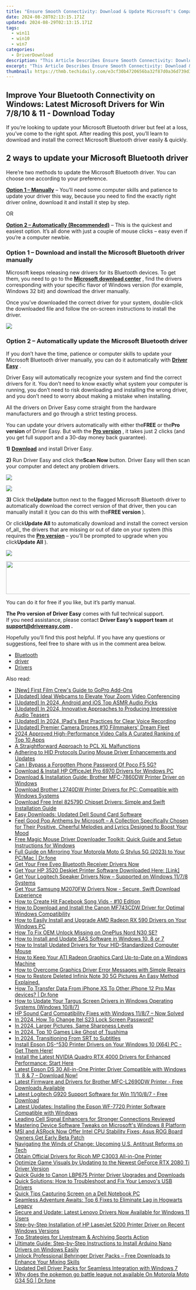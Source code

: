 ```yaml
---
title: "Ensure Smooth Connectivity: Download & Update Microsoft's Compatible Bluetooth Drivers for All Windows Versions"
date: 2024-08-28T02:13:15.171Z
updated: 2024-08-29T02:13:15.171Z
tags:
  - win11
  - win10
  - win7
categories:
  - DriverDownload
description: "This Article Describes Ensure Smooth Connectivity: Download & Update Microsoft's Compatible Bluetooth Drivers for All Windows Versions"
excerpt: "This Article Describes Ensure Smooth Connectivity: Download & Update Microsoft's Compatible Bluetooth Drivers for All Windows Versions"
thumbnail: https://thmb.techidaily.com/e3cf30b4720656ba32f87d0a36d739d3e594003c967c2e7d28e98120dd95b14e.jpg
---
```


## Improve Your Bluetooth Connectivity on Windows: Latest Microsoft Drivers for Win 7/8/10 & 11 - Download Today

If you’re looking to update your Microsoft Bluetooth driver but feel at a loss, you’ve come to the right spot. After reading this post, you’ll learn to download and install the correct Microsoft Bluetooth driver easily & quickly.

## 2 ways to update your Microsoft Bluetooth driver

 Here’re two methods to update the Microsoft Bluetooth driver. You can choose one according to your preference.

**[Option 1 – Manually](https://tools.techidaily.com/drivereasy/download/)**  – You’ll need some computer skills and patience to update your driver this way, because you need to find the exactly right driver online, download it and install it step by step.

OR

**[Option 2 – Automatically (Recommended)](https://www.drivereasy.com/knowledge/microsoft-bluetooth-driver-download-and-update/#option2)**  – This is the quickest and easiest option. It’s all done with just a couple of mouse clicks – easy even if you’re a computer newbie.

### Option 1 – Download and install the Microsoft Bluetooth driver manually

 Microsoft keeps releasing new drivers for its Bluetooth devices. To get them, you need to go to the **[Microsoft download center](https://www.microsoft.com/accessories/en-gb/downloads)**  , find the drivers corresponding with your specific flavor of Windows version (for example, Windows 32 bit) and download the driver manually.

 Once you’ve downloaded the correct driver for your system, double-click the downloaded file and follow the on-screen instructions to install the driver.

<!-- affiliate ads begin -->
<a href="https://secure.2checkout.com/order/checkout.php?PRODS=2201613&QTY=1&AFFILIATE=108875&CART=1"><img src="https://www.macdvdripperpro.com/images/devices-3.png" border="0"></a>
<!-- affiliate ads end -->
### Option 2 – Automatically update the Microsoft Bluetooth driver

 If you don’t have the time, patience or computer skills to update your Microsoft Bluetooth driver manually, you can do it automatically with **[Driver Easy](https://tools.techidaily.com/drivereasy/download/)**  .

 Driver Easy will automatically recognize your system and find the correct drivers for it. You don’t need to know exactly what system your computer is running, you don’t need to risk downloading and installing the wrong driver, and you don’t need to worry about making a mistake when installing.

 All the drivers on Driver Easy come straight from the hardware manufacturers and go through a strict testing process.

 You can update your drivers automatically with either the**FREE** or the**Pro version** of Driver Easy. But with the **[Pro version](https://tools.techidaily.com/drivereasy/download/)**  , it takes just 2 clicks (and you get full support and a 30-day money back guarantee).

**1)** **[Download](https://tools.techidaily.com/drivereasy/download/)**  and install Driver Easy.

**2)** Run Driver Easy and click the**Scan Now** button. Driver Easy will then scan your computer and detect any problem drivers.

![](https://images.drivereasy.com/wp-content/uploads/2020/08/de-1-3.jpg)

<!-- affiliate ads begin -->
<a href="https://shop.copernic.com/order/checkout.php?PRODS=41033095&QTY=1&AFFILIATE=108875&CART=1"><img src="https://secure.2checkout.com/images/merchant/8d30aa96e72440759f74bd2306c1fa3d/Copernic-2023-Affiliate-728x90-Advanced-3YR.png" border="0"></a>
<!-- affiliate ads end -->
**3)** Click the**Update** button next to the flagged Microsoft Bluetooth driver to automatically download the correct version of that driver, then you can manually install it (you can do this with the**FREE version** ).

 Or click**Update All** to automatically download and install the correct version of_all_ the drivers that are missing or out of date on your system (this requires the **[Pro version](https://tools.techidaily.com/drivereasy/download/)**  – you’ll be prompted to upgrade when you click**Update All** ).

![](https://images.drivereasy.com/wp-content/uploads/2020/08/de-2-3.jpg)

<!-- affiliate ads begin -->
<a href="https://vapordna.pxf.io/c/5597632/1494880/17238" target="_top" id="1494880"><img src="//a.impactradius-go.com/display-ad/17238-1494880" border="0" alt="" width="728" height="90"/></a><img height="0" width="0" src="https://imp.pxf.io/i/5597632/1494880/17238" style="position:absolute;visibility:hidden;" border="0" />
<!-- affiliate ads end -->
 You can do it for free if you like, but it’s partly manual.

**The Pro version of Driver Easy** comes with full technical support.  
 If you need assistance, please contact **Driver Easy’s support team** at **[support@drivereasy.com](https://tools.techidaily.com/drivereasy/download/) .**

 Hopefully you’ll find this post helpful. If you have any questions or suggestions, feel free to share with us in the comment area below.

* [Bluetooth](https://tools.techidaily.com/drivereasy/download/)
* [driver](https://tools.techidaily.com/drivereasy/download/)
* [Drivers](https://tools.techidaily.com/drivereasy/download/)

<ins class="adsbygoogle"
     style="display:block"
     data-ad-format="autorelaxed"
     data-ad-client="ca-pub-7571918770474297"
     data-ad-slot="1223367746"></ins>



<ins class="adsbygoogle"
     style="display:block"
     data-ad-client="ca-pub-7571918770474297"
     data-ad-slot="8358498916"
     data-ad-format="auto"
     data-full-width-responsive="true"></ins>

<span class="atpl-alsoreadstyle">Also read:</span>
<div><ul>
<li><a href="https://some-techniques.techidaily.com/new-first-film-crews-guide-to-gopro-add-ons/"><u>[New] First Film Crew's Guide to GoPro Add-Ons</u></a></li>
<li><a href="https://some-techniques.techidaily.com/updated-ideal-webcams-to-elevate-your-zoom-video-conferencing/"><u>[Updated] Ideal Webcams to Elevate Your Zoom Video Conferencing</u></a></li>
<li><a href="https://facebook-record-videos.techidaily.com/updated-in-2024-android-and-ios-top-asmr-audio-picks/"><u>[Updated] In 2024, Android and iOS  Top ASMR Audio Picks</u></a></li>
<li><a href="https://fox-http.techidaily.com/updated-in-2024-innovative-approaches-to-producing-impressive-audio-teasers/"><u>[Updated] In 2024, Innovative Approaches to Producing Impressive Audio Teasers</u></a></li>
<li><a href="https://visual-screen-recording.techidaily.com/updated-in-2024-ipads-best-practices-for-clear-voice-recording/"><u>[Updated] In 2024, IPad's Best Practices for Clear Voice Recording</u></a></li>
<li><a href="https://vp-tips.techidaily.com/updated-premier-camera-drones-10-filmmakers-dream-fleet/"><u>[Updated] Premier Camera Drones #10  Filmmakers' Dream Fleet</u></a></li>
<li><a href="https://desktop-recording.techidaily.com/2024-approved-high-performance-video-calls-a-curated-ranking-of-top-10-apps/"><u>2024 Approved  High-Performance Video Calls  A Curated Ranking of Top 10 Apps</u></a></li>
<li><a href="https://printer-issues.techidaily.com/a-straightforward-approach-to-pcl-xl-malfunctions/"><u>A Straightforward Approach to PCL XL Malfunctions</u></a></li>
<li><a href="https://hardware-updates.techidaily.com/adhering-to-hid-protocols-during-mouse-driver-enhancements-and-updates/"><u>Adhering to HID Protocols During Mouse Driver Enhancements and Updates</u></a></li>
<li><a href="https://easy-unlock-android.techidaily.com/can-i-bypass-a-forgotten-phone-password-of-poco-f5-5g-by-drfone-android/"><u>Can I Bypass a Forgotten Phone Password Of Poco F5 5G?</u></a></li>
<li><a href="https://hardware-updates.techidaily.com/download-and-install-hp-officejet-pro-6970-drivers-for-windows-pc/"><u>Download & Install HP OfficeJet Pro 6970 Drivers for Windows PC</u></a></li>
<li><a href="https://hardware-updates.techidaily.com/download-and-installation-guide-brother-mfc-7860dw-printer-driver-on-windows/"><u>Download & Installation Guide: Brother MFC-7860DW Printer Driver on Windows</u></a></li>
<li><a href="https://hardware-updates.techidaily.com/download-brother-l2740dw-printer-drivers-for-pc-compatible-with-windows-systems/"><u>Download Brother L2740DW Printer Drivers for PC: Compatible with Windows Systems</u></a></li>
<li><a href="https://hardware-updates.techidaily.com/download-free-intel-82579d-chipset-drivers-simple-and-swift-installation-guide/"><u>Download Free Intel 82579D Chipset Drivers: Simple and Swift Installation Guide</u></a></li>
<li><a href="https://hardware-updates.techidaily.com/easy-downloads-updated-dell-sound-card-software/"><u>Easy Downloads: Updated Dell Sound Card Software</u></a></li>
<li><a href="https://hardware-updates.techidaily.com/feel-good-pop-anthems-by-microsoft-a-collection-specifically-chosen-for-their-positive-cheerful-melodies-and-lyrics-designed-to-boost-your-mood/"><u>Feel Good Pop Anthems by Microsoft – A Collection Specifically Chosen for Their Positive, Cheerful Melodies and Lyrics Designed to Boost Your Mood</u></a></li>
<li><a href="https://hardware-updates.techidaily.com/free-magic-mouse-driver-downloader-toolkit-quick-guide-and-setup-instructions-for-windows/"><u>Free Magic Mouse Driver Downloader Toolkit: Quick Guide and Setup Instructions for Windows</u></a></li>
<li><a href="https://screen-mirror.techidaily.com/full-guide-on-mirroring-your-motorola-moto-g-stylus-5g-2023-to-your-pcmac-drfone-by-drfone-android/"><u>Full Guide on Mirroring Your Motorola Moto G Stylus 5G (2023) to Your PC/Mac | Dr.fone</u></a></li>
<li><a href="https://hardware-updates.techidaily.com/get-your-free-eveo-bluetooth-receiver-drivers-now/"><u>Get Your Free Eveo Bluetooth Receiver Drivers Now</u></a></li>
<li><a href="https://hardware-updates.techidaily.com/get-your-hp-3520-deskjet-printer-software-downloaded-here-link/"><u>Get Your HP 3520 Deskjet Printer Software Downloaded Here: [Link]</u></a></li>
<li><a href="https://hardware-updates.techidaily.com/get-your-logitech-speaker-drivers-now-supported-on-windows-1178-systems/"><u>Get Your Logitech Speaker Drivers Now – Supported on Windows 11/7/8 Systems</u></a></li>
<li><a href="https://hardware-updates.techidaily.com/get-your-samsung-m2070fw-drivers-now-secure-swift-download-experience/"><u>Get Your Samsung M2070FW Drivers Now - Secure, Swift Download Experience</u></a></li>
<li><a href="https://facebook-videos.techidaily.com/how-to-create-hit-facebook-song-vids-10-edition/"><u>How to Create Hit Facebook Song Vids - #10 Edition</u></a></li>
<li><a href="https://hardware-updates.techidaily.com/how-to-download-and-install-the-canon-mf743cdw-driver-for-optimal-windows-compatibility/"><u>How to Download and Install the Canon MF743CDW Driver for Optimal Windows Compatibility</u></a></li>
<li><a href="https://hardware-updates.techidaily.com/how-to-easily-install-and-upgrade-amd-radeon-rx-590-drivers-on-your-windows-pc/"><u>How to Easily Install and Upgrade AMD Radeon RX 590 Drivers on Your Windows PC</u></a></li>
<li><a href="https://easy-unlock-android.techidaily.com/how-to-fix-oem-unlock-missing-on-oneplus-nord-n30-se-by-drfone-android/"><u>How To Fix OEM Unlock Missing on OnePlus Nord N30 SE?</u></a></li>
<li><a href="https://hardware-updates.techidaily.com/how-to-install-and-update-sas-software-in-windows-10-8-or-7/"><u>How to Install and Update SAS Software in Windows 10, 8 or 7</u></a></li>
<li><a href="https://hardware-updates.techidaily.com/how-to-install-updated-drivers-for-your-hid-standardized-computer-mouse/"><u>How to Install Updated Drivers for Your HID-Standardized Computer Mouse</u></a></li>
<li><a href="https://hardware-updates.techidaily.com/how-to-keep-your-ati-radeon-graphics-card-up-to-date-on-a-windows-machine/"><u>How to Keep Your ATI Radeon Graphics Card Up-to-Date on a Windows Machine</u></a></li>
<li><a href="https://hardware-updates.techidaily.com/how-to-overcome-graphics-driver-error-messages-with-simple-repairs/"><u>How to Overcome Graphics Driver Error Messages with Simple Repairs</u></a></li>
<li><a href="https://blog-min.techidaily.com/how-to-restore-deleted-infinix-note-30-5g-pictures-an-easy-method-explained-by-fonelab-android-recover-pictures/"><u>How to Restore Deleted Infinix Note 30 5G Pictures  An Easy Method Explained.</u></a></li>
<li><a href="https://review-topics.techidaily.com/how-to-transfer-data-from-iphone-xs-to-other-iphone-12-pro-max-devices-drfone-by-drfone-transfer-data-from-ios-transfer-data-from-ios/"><u>How To Transfer Data From iPhone XS To Other iPhone 12 Pro Max devices? | Dr.fone</u></a></li>
<li><a href="https://hardware-updates.techidaily.com/how-to-update-your-targus-screen-drivers-in-windows-operating-systems-windows-1087/"><u>How to Update Your Targus Screen Drivers in Windows Operating Systems (Windows 10/8/7)</u></a></li>
<li><a href="https://hardware-updates.techidaily.com/hp-sound-card-compatibility-fixes-with-windows-1187-now-solved/"><u>HP Sound Card Compatibility Fixes with Windows 11/8/7 – Now Solved</u></a></li>
<li><a href="https://unlock-android.techidaily.com/in-2024-how-to-change-itel-s23-lock-screen-password-by-drfone-android/"><u>In 2024, How To Change Itel S23 Lock Screen Password?</u></a></li>
<li><a href="https://extra-approaches.techidaily.com/in-2024-larger-pictures-same-sharpness-levels/"><u>In 2024, Larger Pictures, Same Sharpness Levels</u></a></li>
<li><a href="https://on-screen-recording.techidaily.com/in-2024-top-10-games-like-ghost-of-tsushima/"><u>In 2024, Top 10 Games Like Ghost of Tsushima</u></a></li>
<li><a href="https://some-skills.techidaily.com/in-2024-transitioning-from-srt-to-subtitles/"><u>In 2024, Transitioning From SRT to Subtitles</u></a></li>
<li><a href="https://hardware-updates.techidaily.com/1722975047362-install-epson-ds-530-printer-drivers-on-your-windows-10-x64-pc-get-them-here/"><u>Install Epson DS-^530 Printer Drivers on Your Windows 10 (X64) PC - Get Them Here!</u></a></li>
<li><a href="https://hardware-updates.techidaily.com/install-the-latest-nvidia-quadro-rtx-4000-drivers-for-enhanced-performance-start-here/"><u>Install the Latest NVIDIA Quadro RTX 4000 Drivers for Enhanced Performance: Start Here</u></a></li>
<li><a href="https://hardware-updates.techidaily.com/latest-epson-ds-30-all-in-one-printer-driver-compatible-with-windows-11-8-and-7-download-now/"><u>Latest Epson DS 30 All-in-One Printer Driver Compatible with Windows 11, 8 & 7 – Download Now!</u></a></li>
<li><a href="https://hardware-updates.techidaily.com/latest-firmware-and-drivers-for-brother-mfc-l2690dw-printer-free-downloads-available/"><u>Latest Firmware and Drivers for Brother MFC-L2690DW Printer - Free Downloads Available</u></a></li>
<li><a href="https://hardware-updates.techidaily.com/latest-logitech-g920-support-software-for-win-111087-free-download/"><u>Latest Logitech G920 Support Software for Win 11/10/8/7 - Free Download</u></a></li>
<li><a href="https://hardware-updates.techidaily.com/latest-updates-installing-the-epson-wf-7720-printer-software-compatible-with-windows/"><u>Latest Updates: Installing the Epson WF-7720 Printer Software Compatible with Windows</u></a></li>
<li><a href="https://buynow-info.techidaily.com/leading-cell-signal-enhancers-for-stronger-connections-reviewed/"><u>Leading Cell Signal Enhancers for Stronger Connections Reviewed</u></a></li>
<li><a href="https://driver-install.techidaily.com/mastering-device-software-tweaks-on-microsofts-windows-8-platform/"><u>Mastering Device Software Tweaks on Microsoft's Windows 8 Platform</u></a></li>
<li><a href="https://hardware-updates.techidaily.com/msi-and-asrock-now-offer-intel-cpu-stability-fixes-asus-rog-board-owners-get-early-beta-patch/"><u>MSI and ASRock Now Offer Intel CPU Stability Fixes; Asus ROG Board Owners Get Early Beta Patch</u></a></li>
<li><a href="https://facebook.techidaily.com/navigating-the-winds-of-change-upcoming-us-antitrust-reforms-on-tech/"><u>Navigating the Winds of Change: Upcoming U.S. Antitrust Reforms on Tech</u></a></li>
<li><a href="https://hardware-updates.techidaily.com/obtain-official-drivers-for-ricoh-mp-c3003-all-in-one-printer/"><u>Obtain Official Drivers for Ricoh MP C3003 All-in-One Printer</u></a></li>
<li><a href="https://hardware-updates.techidaily.com/optimize-game-visuals-by-updating-to-the-newest-geforce-rtx-2080-ti-driver-version/"><u>Optimize Game Visuals by Updating to the Newest GeForce RTX 2080 Ti Driver Version</u></a></li>
<li><a href="https://hardware-updates.techidaily.com/quick-guide-to-canon-lbp675-printer-driver-upgrades-and-downloads/"><u>Quick Guide to Canon LBP675 Printer Driver Upgrades and Downloads</u></a></li>
<li><a href="https://hardware-updates.techidaily.com/quick-solutions-how-to-troubleshoot-and-fix-your-lenovos-usb-drivers/"><u>Quick Solutions: How to Troubleshoot and Fix Your Lenovo's USB Drivers</u></a></li>
<li><a href="https://digital-screen-recording.techidaily.com/quick-tips-capturing-screen-on-a-dell-notebook-pc/"><u>Quick Tips  Capturing Screen on a Dell Notebook PC</u></a></li>
<li><a href="https://win-solutions.techidaily.com/seamless-adventure-awaits-top-6-fixes-to-eliminate-lag-in-hogwarts-legacy/"><u>Seamless Adventure Awaits: Top 6 Fixes to Eliminate Lag in Hogwarts Legacy</u></a></li>
<li><a href="https://hardware-updates.techidaily.com/secure-and-update-latest-lenovo-drivers-now-available-for-windows-11-users/"><u>Secure and Update: Latest Lenovo Drivers Now Available for Windows 11 Users</u></a></li>
<li><a href="https://hardware-updates.techidaily.com/step-by-step-installation-of-hp-laserjet-5200-printer-driver-on-recent-windows-versions/"><u>Step-by-Step Installation of HP LaserJet 5200 Printer Driver on Recent Windows Versions</u></a></li>
<li><a href="https://screen-capture.techidaily.com/top-strategies-for-livestream-and-archiving-sports-action/"><u>Top Strategies for Livestream & Archiving Sports Action</u></a></li>
<li><a href="https://hardware-updates.techidaily.com/1722976296633-ultimate-guide-step-by-step-instructions-to-install-arduino-nano-drivers-on-windows-easily/"><u>Ultimate Guide: Step-by-Step Instructions to Install Arduino Nano Drivers on Windows Easily</u></a></li>
<li><a href="https://hardware-updates.techidaily.com/unlock-professional-behringer-driver-packs-free-downloads-to-enhance-your-mixing-skills/"><u>Unlock Professional Behringer Driver Packs – Free Downloads to Enhance Your Mixing Skills</u></a></li>
<li><a href="https://hardware-updates.techidaily.com/updated-dell-driver-packs-for-seamless-integration-with-windows-7/"><u>Updated Dell Driver Packs for Seamless Integration with Windows 7</u></a></li>
<li><a href="https://android-pokemon-go.techidaily.com/why-does-the-pokemon-go-battle-league-not-available-on-motorola-moto-g34-5g-drfone-by-drfone-virtual-android/"><u>Why does the pokemon go battle league not available On Motorola Moto G34 5G | Dr.fone</u></a></li>
</ul></div>
